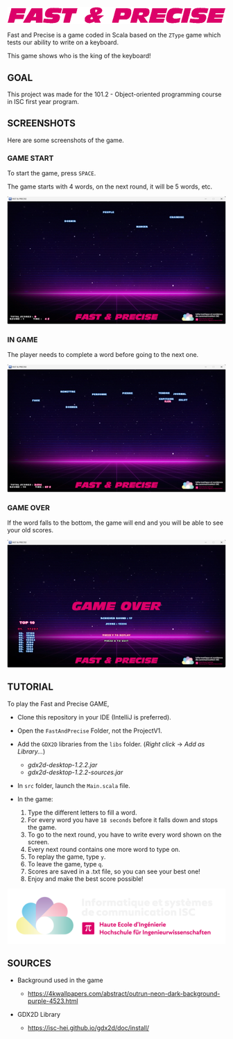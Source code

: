 ![fast_and_precise](image/logo.png)

Fast and Precise is a game coded in Scala based on the `ZType` game which tests our ability to write on a keyboard.

This game shows who is the king of the keyboard!

## GOAL

This project was made for the 101.2 - Object-oriented programming course in ISC first year program.

## SCREENSHOTS

Here are some screenshots of the game.

### GAME START

To start the game, press `SPACE`.

The game starts with 4 words, on the next round, it will be 5 words, etc.

![in_game_start](image/game_start.png)

### IN GAME

The player needs to complete a word before going to the next one.

![in_game_typing](image/game_typing.png)

### GAME OVER

If the word falls to the bottom, the game will end and you will be able to see your old scores.

![game_over](image/game_over.png)

## TUTORIAL

To play the Fast and Precise GAME,

- Clone this repository in your IDE (IntelliJ is preferred).
- Open the `FastAndPrecise` Folder, not the ProjectV1.
- Add the `GDX2D` libraries from the `libs` folder. (*Right click* -> *Add as Library...*)
  - *gdx2d-desktop-1.2.2.jar*
  - *gdx2d-desktop-1.2.2-sources.jar*
- In `src` folder, launch the `Main.scala` file.


- In the game:
    1. Type the different letters to fill a word.
    2. For every word you have `18 seconds` before it falls down and stops the game.
    3. To go to the next round, you have to write every word shown on the screen.
    4. Every next round contains one more word to type on.
    5. To replay the game, type `y`.
    6. To leave the game, type `q`.
    7. Scores are saved in a .txt file, so you can see your best one!
    8. Enjoy and make the best score possible!

![isc](image/logo_isc.png)

## SOURCES

- Background used in the game
  - https://4kwallpapers.com/abstract/outrun-neon-dark-background-purple-4523.html

- GDX2D Library
  - https://isc-hei.github.io/gdx2d/doc/install/